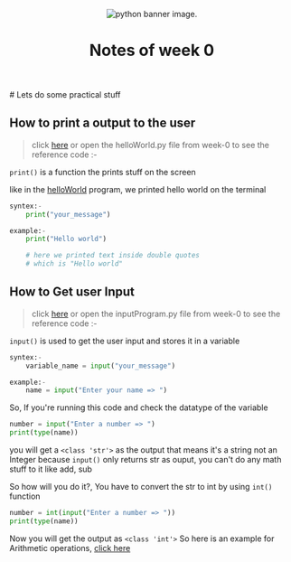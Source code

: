 <p align="center">
  <img src="https://www.digitalscholarshipleiden.nl/images/uploads/_articleHeader/Python_image.jpg" alt=" python banner image."><br>

<h1 align="center">  Notes of week 0 </h1>
<br>
<br>
# Lets do some practical stuff

## How to print a output to the user

> click [here](../week-0-basics/helloWorld.py) or open the helloWorld.py file from week-0 to see the reference code :-

`print()` is a function the prints stuff on the screen

like in the [helloWorld](../week-0-basics/helloWorld.py) program, we printed hello world on the terminal

```python
syntex:-
    print("your_message")

example:-
    print("Hello world")

    # here we printed text inside double quotes
    # which is "Hello world"
```

## How to Get user Input

> click [here](../week-0-basics/inputProgram.py) or open the inputProgram.py file from week-0 to see the reference code :-

`input()` is used to get the user input and stores it in a variable

```python
syntex:-
    variable_name = input("your_message")

example:-
    name = input("Enter your name => ")
```

So, If you're running this code and check the datatype of the variable

```python
number = input("Enter a number => ")
print(type(name))
```

you will get a `<class 'str'>` as the output that means it's a string not an Integer because `input()` only returns str as ouput, you can't do any math stuff to it like add, sub

So how will you do it?, You have to convert the str to int by using `int()` function

```python
number = int(input("Enter a number => "))
print(type(name))
```

Now you will get the output as `<class 'int'>`
So here is an example for Arithmetic operations, [click here](/week-0-basics/MathOperations.py)
